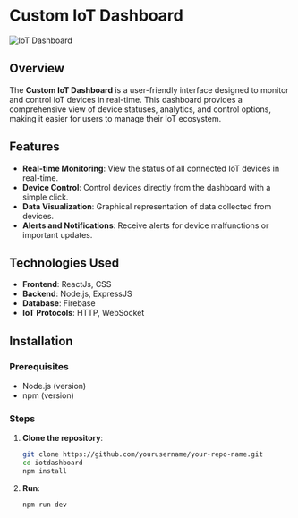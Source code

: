 # Custom IoT Dashboard

![IoT Dashboard](path/to/your/image.png) <!-- Replace with the path to your dashboard image -->

## Overview

The **Custom IoT Dashboard** is a user-friendly interface designed to monitor and control IoT devices in real-time. This dashboard provides a comprehensive view of device statuses, analytics, and control options, making it easier for users to manage their IoT ecosystem.

## Features

- **Real-time Monitoring**: View the status of all connected IoT devices in real-time.
- **Device Control**: Control devices directly from the dashboard with a simple click.
- **Data Visualization**: Graphical representation of data collected from devices.
- **Alerts and Notifications**: Receive alerts for device malfunctions or important updates.

## Technologies Used

- **Frontend**: ReactJs, CSS
- **Backend**: Node.js, ExpressJS
- **Database**: Firebase
- **IoT Protocols**: HTTP, WebSocket

## Installation

### Prerequisites

- Node.js (version)
- npm (version)

### Steps

1. **Clone the repository**:

   ```bash
   git clone https://github.com/yourusername/your-repo-name.git
   cd iotdashboard
   npm install

   ```

2. **Run**:
   ```bash
   npm run dev
   ```
